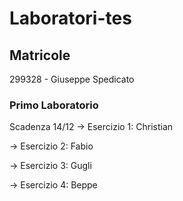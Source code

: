 # Laboratori-tes

## Matricole
299328 - Giuseppe Spedicato


### Primo Laboratorio 
Scadenza 14/12
-> Esercizio 1: Christian

-> Esercizio 2: Fabio

-> Esercizio 3: Gugli

-> Esercizio 4: Beppe

